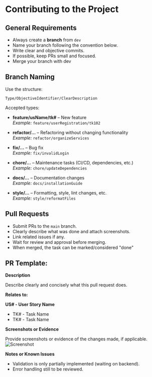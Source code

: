 # Contributing to the Project

## General Requirements
- Always create a **branch** from `dev` 
- Name your branch following the convention below.
- Write clear and objective commits.
- If possible, keep PRs small and focused.
- Merge your branch with dev

## Branch Naming

Use the structure:

```
Type/ObjectiveIdentifier/ClearDescription
```

Accepted types:
- **feature/usName/tk#** – New feature  
    _Example:_ `feature/userRegistration/tk102`

- **refactor/...** – Refactoring without changing functionality  
    _Example:_ `refactor/organizeServices`

- **fix/...** – Bug fix  
    _Example:_ `fix/invalidLogin`

- **chore/...** – Maintenance tasks (CI/CD, dependencies, etc.)  
    _Example:_ `chore/updateDependencies`

- **docs/...** – Documentation changes  
    _Example:_ `docs/installationGuide`

- **style/...** – Formatting, style, lint changes, etc.  
    _Example:_ `style/reformatFiles`

## Pull Requests

- Submit PRs to the `main` branch.
- Clearly describe what was done and attach screenshots.
- Link related issues if any.
- Wait for review and approval before merging.
- When merged, the task can be marked/considered "done"

## PR Template:

**Description**

Describe clearly and concisely what this pull request does.

**Relates to:**

**US# - User Story Name**

- TK# - Task Name
- TK# - Task Name

**Screenshots or Evidence**

Provide screenshots or evidence of the changes made, if applicable.
![Screenshot](https://placehold.co/150)

**Notes or Known Issues**

- Validation is only partially implemented (waiting on backend).
- Error handling still to be reviewed.